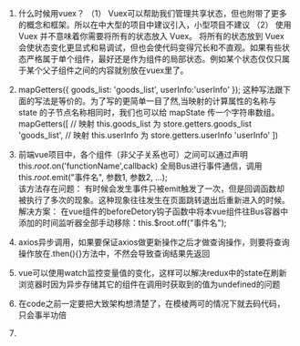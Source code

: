 1.	什么时候用vuex？
  （1）	Vuex可以帮助我们管理共享状态，但也附带了更多的概念和框架。所以在中大型的项目中建议引入，小型项目不建议
  （2）	使用 Vuex 并不意味着你需要将所有的状态放入 Vuex。
  将所有的状态放到 Vuex 会使状态变化更显式和易调试，但也会使代码变得冗长和不直观。如果有些状态严格属于单个组件，最好还是作为组件的局部状态。例如某个状态仅仅只属于某个父子组件之间的内容就别放在vuex里了。

2.  mapGetters({ 
      goods_list: 'goods_list',
      userInfo:'userInfo'
    });
    这种写法跟下面的写法是等价的。为了写的更简单一目了然,当映射的计算属性的名称与 state 的子节点名称相同时，我们也可以给 mapState 传一个字符串数组。
    mapGetters([
      // 映射 this.goods_list 为 store.getters.goods_list
      'goods_list',
      // 映射 this.userInfo 为 store.getters.userInfo
      'userInfo'
    ])
      
3.  前端vue项目中，各个组件（非父子关系也可）之间可以通过声明this.$root.$on('functionName',callback) 全局Bus进行事件通信，调用this.$root.$emit("事件名", 参数1, 参数2, ...);  
    该方法存在问题：
        有时候会发生事件只被emit触发了一次，但是回调函数却被执行了多次的现象。这种现象往往发生在页面跳转退出后重新进入的时候。
    解决方案：
        在vue组件的beforeDetory钩子函数中将本vue组件往Bus容器中添加的时间监听器全部手动移除：this.$root.off("事件名");

4.  axios异步调用，如果要保证axios做更新操作之后才做查询操作，则要将查询操作放在.then(){}方法中，不然会导致查询结果先返回

5.  vue可以使用watch监控变量值的变化，这样可以解决redux中的state在刷新浏览器时因为异步存储其它的组件在调用时获取到的值为undefined的问题

6.  在code之前一定要把大致架构想清楚了，在模棱两可的情况下就去码代码，只会事半功倍

7.  